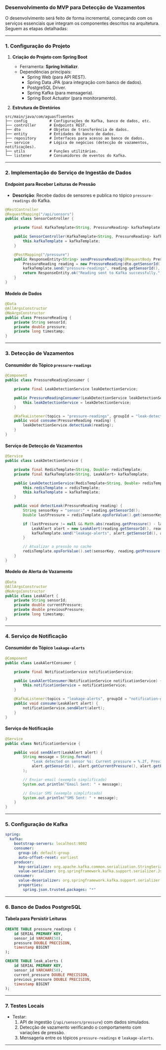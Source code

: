 ### Desenvolvimento do MVP para Detecção de Vazamentos

O desenvolvimento será feito de forma incremental, começando com os serviços essenciais que integram os componentes descritos na arquitetura. Seguem as etapas detalhadas:

---

### **1. Configuração do Projeto**

1. **Criação do Projeto com Spring Boot**
   - Ferramenta: **Spring Initializr**.
   - Dependências principais:
     - Spring Web (para API REST).
     - Spring Data JPA (para integração com banco de dados).
     - PostgreSQL Driver.
     - Spring Kafka (para mensageria).
     - Spring Boot Actuator (para monitoramento).

2. **Estrutura de Diretórios**

```plaintext
src/main/java/com/aguasfluentes
├── config          # Configurações de Kafka, banco de dados, etc.
├── controller      # Endpoints REST.
├── dto             # Objetos de transferência de dados.
├── entity          # Entidades do banco de dados.
├── repository      # Interfaces para acesso ao banco de dados.
├── service         # Lógica de negócios (detecção de vazamentos, notificações).
├── utils           # Funções utilitárias.
└── listener        # Consumidores de eventos do Kafka.
```

---

### **2. Implementação do Serviço de Ingestão de Dados**

#### **Endpoint para Receber Leituras de Pressão**

- **Descrição**: Recebe dados de sensores e publica no tópico `pressure-readings` do Kafka.

```java
@RestController
@RequestMapping("/api/sensors")
public class SensorController {

    private final KafkaTemplate<String, PressureReading> kafkaTemplate;

    public SensorController(KafkaTemplate<String, PressureReading> kafkaTemplate) {
        this.kafkaTemplate = kafkaTemplate;
    }

    @PostMapping("/pressure")
    public ResponseEntity<String> sendPressureReading(@RequestBody PressureReadingDto dto) {
        PressureReading reading = new PressureReading(dto.getSensorId(), dto.getPressure(), dto.getTimestamp());
        kafkaTemplate.send("pressure-readings", reading.getSensorId(), reading);
        return ResponseEntity.ok("Reading sent to Kafka successfully.");
    }
}
```

#### **Modelo de Dados**

```java
@Data
@AllArgsConstructor
@NoArgsConstructor
public class PressureReading {
    private String sensorId;
    private double pressure;
    private long timestamp;
}
```

---

### **3. Detecção de Vazamentos**

#### **Consumidor do Tópico `pressure-readings`**

```java
@Component
public class PressureReadingConsumer {

    private final LeakDetectionService leakDetectionService;

    public PressureReadingConsumer(LeakDetectionService leakDetectionService) {
        this.leakDetectionService = leakDetectionService;
    }

    @KafkaListener(topics = "pressure-readings", groupId = "leak-detection-group")
    public void consume(PressureReading reading) {
        leakDetectionService.detectLeak(reading);
    }
}
```

#### **Serviço de Detecção de Vazamentos**

```java
@Service
public class LeakDetectionService {

    private final RedisTemplate<String, Double> redisTemplate;
    private final KafkaTemplate<String, LeakAlert> kafkaTemplate;

    public LeakDetectionService(RedisTemplate<String, Double> redisTemplate, KafkaTemplate<String, LeakAlert> kafkaTemplate) {
        this.redisTemplate = redisTemplate;
        this.kafkaTemplate = kafkaTemplate;
    }

    public void detectLeak(PressureReading reading) {
        String sensorKey = "sensor:" + reading.getSensorId();
        Double lastPressure = redisTemplate.opsForValue().get(sensorKey);

        if (lastPressure != null && Math.abs(reading.getPressure() - lastPressure) > 5) {
            LeakAlert alert = new LeakAlert(reading.getSensorId(), reading.getPressure(), lastPressure, reading.getTimestamp());
            kafkaTemplate.send("leakage-alerts", alert.getSensorId(), alert);
        }

        // Atualizar a pressão no cache
        redisTemplate.opsForValue().set(sensorKey, reading.getPressure());
    }
}
```

#### **Modelo de Alerta de Vazamento**

```java
@Data
@AllArgsConstructor
@NoArgsConstructor
public class LeakAlert {
    private String sensorId;
    private double currentPressure;
    private double previousPressure;
    private long timestamp;
}
```

---

### **4. Serviço de Notificação**

#### **Consumidor do Tópico `leakage-alerts`**

```java
@Component
public class LeakAlertConsumer {

    private final NotificationService notificationService;

    public LeakAlertConsumer(NotificationService notificationService) {
        this.notificationService = notificationService;
    }

    @KafkaListener(topics = "leakage-alerts", groupId = "notification-group")
    public void consume(LeakAlert alert) {
        notificationService.sendAlert(alert);
    }
}
```

#### **Serviço de Notificação**

```java
@Service
public class NotificationService {

    public void sendAlert(LeakAlert alert) {
        String message = String.format(
            "Leak detected on sensor %s: Current pressure = %.2f, Previous pressure = %.2f.",
            alert.getSensorId(), alert.getCurrentPressure(), alert.getPreviousPressure()
        );

        // Enviar email (exemplo simplificado)
        System.out.println("Email Sent: " + message);

        // Enviar SMS (exemplo simplificado)
        System.out.println("SMS Sent: " + message);
    }
}
```

---

### **5. Configuração de Kafka**

```yaml
spring:
  kafka:
    bootstrap-servers: localhost:9092
    consumer:
      group-id: default-group
      auto-offset-reset: earliest
    producer:
      key-serializer: org.apache.kafka.common.serialization.StringSerializer
      value-serializer: org.springframework.kafka.support.serializer.JsonSerializer
    consumer:
      value-deserializer: org.springframework.kafka.support.serializer.JsonDeserializer
      properties:
        spring.json.trusted.packages: "*"
```

---

### **6. Banco de Dados PostgreSQL**

#### **Tabela para Persistir Leituras**

```sql
CREATE TABLE pressure_readings (
    id SERIAL PRIMARY KEY,
    sensor_id VARCHAR(50),
    pressure DOUBLE PRECISION,
    timestamp BIGINT
);

CREATE TABLE leak_alerts (
    id SERIAL PRIMARY KEY,
    sensor_id VARCHAR(50),
    current_pressure DOUBLE PRECISION,
    previous_pressure DOUBLE PRECISION,
    timestamp BIGINT
);
```

---

### **7. Testes Locais**

- Testar:
  1. API de ingestão (`/api/sensors/pressure`) com dados simulados.
  2. Detecção de vazamento verificando o comportamento com variações de pressão.
  3. Mensageria entre os tópicos `pressure-readings` e `leakage-alerts`.

---